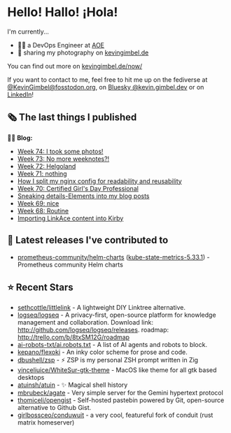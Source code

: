 # Hello! Hallo! ¡Hola!

I'm currently...
- 👨‍💻 a DevOps Engineer at [AOE](https://aoe.com)
- 📸 sharing my photography on [kevingimbel.de](https://kevingimbel.de/photography)

You can find out more on [kevingimbel.de/now/](https://kevingimbel.de/now/)

If you want to contact to me, feel free to hit me up on the fediverse at [@KevinGimbel@fosstodon.org](https://fosstodon.org/@KevinGimbel), on [Bluesky @kevin.gimbel.dev](https://bsky.app/profile/kevin.gimbel.dev) or on [LinkedIn](https://www.linkedin.com/in/kevingimbel/)!

## 🗞 The last things I published

🧑‍💻 **Blog:**

- [Week 74: I took some photos!](https://kevingimbel.de/blog/week-74-i-took-some-photos)
- [Week 73: No more weeknotes?!](https://kevingimbel.de/blog/week-73-no-more-weeknotes)
- [Week 72: Helgoland](https://kevingimbel.de/blog/week-72-helgoland)
- [Week 71: nothing](https://kevingimbel.de/blog/week-71-nothing)
- [How I split my nginx config for readability and reusability](https://kevingimbel.de/blog/how-i-split-my-nginx-config-for-readability-and-reusability)
- [Week 70: Certified Girl&#39;s Day Professional](https://kevingimbel.de/blog/week-70-certified-girl-s-day-professional)
- [Sneaking details-Elements into my blog posts](https://kevingimbel.de/blog/sneaking-details-elements-into-my-blog-posts)
- [Week 69: nice](https://kevingimbel.de/blog/week-69-nice)
- [Week 68: Routine](https://kevingimbel.de/blog/week-68-routine)
- [Importing LinkAce content into Kirby](https://kevingimbel.de/blog/importing-linkace-content-into-kirby)

## 🔭 Latest releases I've contributed to

- [prometheus-community/helm-charts](https://github.com/prometheus-community/helm-charts) ([kube-state-metrics-5.33.1](https://github.com/prometheus-community/helm-charts/releases/tag/kube-state-metrics-5.33.1)) - Prometheus community Helm charts

## ⭐ Recent Stars

- [sethcottle/littlelink](https://github.com/sethcottle/littlelink) - A lightweight DIY Linktree alternative.
- [logseq/logseq](https://github.com/logseq/logseq) - A privacy-first, open-source platform for knowledge management and collaboration. Download link:  http://github.com/logseq/logseq/releases. roadmap: http://trello.com/b/8txSM12G/roadmap
- [ai-robots-txt/ai.robots.txt](https://github.com/ai-robots-txt/ai.robots.txt) - A list of AI agents and robots to block.
- [kepano/flexoki](https://github.com/kepano/flexoki) - An inky color scheme for prose and code.
- [dbushell/zsp](https://github.com/dbushell/zsp) - ⚡ ZSP is my personal ZSH prompt written in Zig
- [vinceliuice/WhiteSur-gtk-theme](https://github.com/vinceliuice/WhiteSur-gtk-theme) - MacOS like theme for all gtk based desktops
- [atuinsh/atuin](https://github.com/atuinsh/atuin) - ✨ Magical shell history
- [mbrubeck/agate](https://github.com/mbrubeck/agate) - Very simple server for the Gemini hypertext protocol
- [thomiceli/opengist](https://github.com/thomiceli/opengist) - Self-hosted pastebin powered by Git, open-source alternative to Github Gist.
- [girlbossceo/conduwuit](https://github.com/girlbossceo/conduwuit) - a very cool, featureful fork of conduit (rust matrix homeserver)

